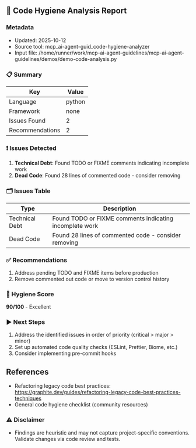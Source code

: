 ## 🧹 Code Hygiene Analysis Report

### Metadata
- Updated: 2025-10-12
- Source tool: mcp_ai-agent-guid_code-hygiene-analyzer
- Input file: /home/runner/work/mcp-ai-agent-guidelines/mcp-ai-agent-guidelines/demos/demo-code-analysis.py

### 📋 Summary
| Key | Value |
|---|---|
| Language | python |
| Framework | none |
| Issues Found | 2 |
| Recommendations | 2 |

### ❗ Issues Detected
1. **Technical Debt**: Found TODO or FIXME comments indicating incomplete work
2. **Dead Code**: Found 28 lines of commented code - consider removing

### 🗂️ Issues Table
| Type | Description |
|---|---|
| Technical Debt | Found TODO or FIXME comments indicating incomplete work |
| Dead Code | Found 28 lines of commented code - consider removing |


### ✅ Recommendations
1. Address pending TODO and FIXME items before production
2. Remove commented out code or move to version control history

### 🧮 Hygiene Score
**90/100** - Excellent

### ▶️ Next Steps
1. Address the identified issues in order of priority (critical > major > minor)
2. Set up automated code quality checks (ESLint, Prettier, Biome, etc.)
3. Consider implementing pre-commit hooks

## References
- Refactoring legacy code best practices: https://graphite.dev/guides/refactoring-legacy-code-best-practices-techniques
- General code hygiene checklist (community resources)




### ⚠️ Disclaimer
- Findings are heuristic and may not capture project-specific conventions. Validate changes via code review and tests.

